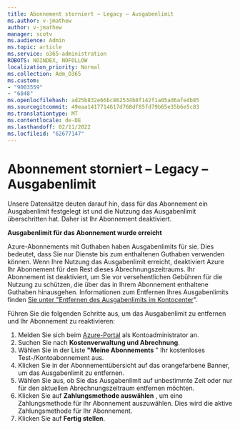 ```yaml
---
title: Abonnement storniert – Legacy – Ausgabenlimit
ms.author: v-jmathew
author: v-jmathew
manager: scotv
ms.audience: Admin
ms.topic: article
ms.service: o365-administration
ROBOTS: NOINDEX, NOFOLLOW
localization_priority: Normal
ms.collection: Adm_O365
ms.custom:
- "9003559"
- "6848"
ms.openlocfilehash: ad25b832e66bc862534b8f142f1a05ad6afedb85
ms.sourcegitcommit: 49eaa1417714617d768df85fd79b65e35b6e5c83
ms.translationtype: MT
ms.contentlocale: de-DE
ms.lasthandoff: 02/11/2022
ms.locfileid: "62677147"
---
```

# <a name="subscription-cancelled---legacy---spending-limit"></a>Abonnement storniert – Legacy – Ausgabenlimit

Unsere Datensätze deuten darauf hin, dass für das Abonnement ein Ausgabenlimit festgelegt ist und die Nutzung das Ausgabenlimit überschritten hat. Daher ist Ihr Abonnement deaktiviert.

**Ausgabenlimit für das Abonnement wurde erreicht**

Azure-Abonnements mit Guthaben haben Ausgabenlimits für sie. Dies bedeutet, dass Sie nur Dienste bis zum enthaltenen Guthaben verwenden können. Wenn Ihre Nutzung das Ausgabenlimit erreicht, deaktiviert Azure Ihr Abonnement für den Rest dieses Abrechnungszeitraums. Ihr Abonnement ist deaktiviert, um Sie vor versehentlichen Gebühren für die Nutzung zu schützen, die über das in Ihrem Abonnement enthaltene Guthaben hinausgehen. Informationen zum Entfernen Ihres Ausgabenlimits finden [Sie unter "Entfernen des Ausgabenlimits im Kontocenter](https://docs.microsoft.com/azure/cost-management-billing/manage/spending-limit#remove)".

Führen Sie die folgenden Schritte aus, um das Ausgabenlimit zu entfernen und Ihr Abonnement zu reaktivieren:

1. Melden Sie sich beim [Azure-Portal](https://portal.azure.com/) als Kontoadministrator an.
2. Suchen Sie nach **Kostenverwaltung und Abrechnung**.
3. Wählen Sie in der Liste **"Meine Abonnements** " Ihr kostenloses Test-/Kontoabonnement aus.
4. Klicken Sie in der Abonnementübersicht auf das orangefarbene Banner, um das Ausgabenlimit zu entfernen.
5. Wählen Sie aus, ob Sie das Ausgabenlimit auf unbestimmte Zeit oder nur für den aktuellen Abrechnungszeitraum entfernen möchten.
6. Klicken Sie auf **Zahlungsmethode auswählen** , um eine Zahlungsmethode für Ihr Abonnement auszuwählen. Dies wird die aktive Zahlungsmethode für Ihr Abonnement.
7. Klicken Sie auf **Fertig stellen**.
